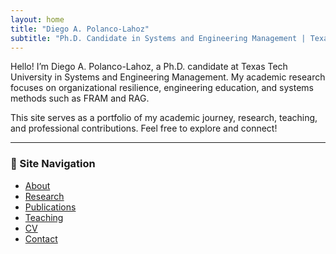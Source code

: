 ```yaml
---
layout: home
title: "Diego A. Polanco-Lahoz"
subtitle: "Ph.D. Candidate in Systems and Engineering Management | Texas Tech University"
---
```


Hello! I’m Diego A. Polanco-Lahoz, a Ph.D. candidate at Texas Tech University in Systems and Engineering Management. My academic research focuses on organizational resilience, engineering education, and systems methods such as FRAM and RAG.

This site serves as a portfolio of my academic journey, research, teaching, and professional contributions. Feel free to explore and connect!

---

### 🔗 Site Navigation

- [About](/_pages/about.md/)
- [Research](/research/)
- [Publications](/publications/)
- [Teaching](/teaching/)
- [CV](/cv/)
- [Contact](/contact/)
